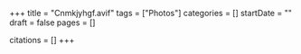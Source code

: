 +++
title = "Cnmkjyhgf.avif"
tags = ["Photos"]
categories = []
startDate = ""
draft = false
pages = []

citations = []
+++
